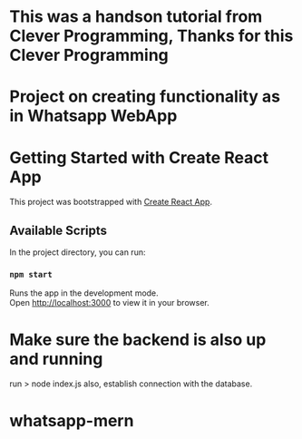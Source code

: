 # This was a handson tutorial from Clever Programming, Thanks for this Clever Programming

# Project on creating functionality as in Whatsapp WebApp


# Getting Started with Create React App


This project was bootstrapped with [Create React App](https://github.com/facebook/create-react-app).


## Available Scripts


In the project directory, you can run:


### `npm start`

Runs the app in the development mode.\
Open [http://localhost:3000](http://localhost:3000) to view it in your browser.

# Make sure the backend is also up and running

run >  node index.js
also, establish connection with the database.

# w h a t s a p p - m e r n 
 
 
